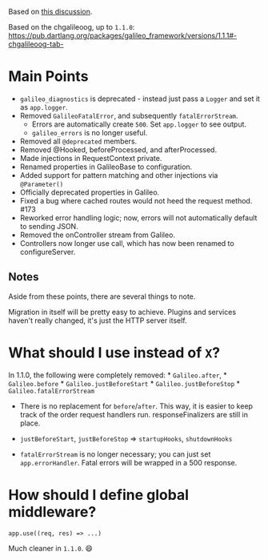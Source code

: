 Based on [this discussion](https://github.com/galileo-dart/galileo/issues/49).

Based on the chgalileoog, up to `1.1.0`: https://pub.dartlang.org/packages/galileo_framework/versions/1.1.1#-chgalileoog-tab-

# Main Points
* `galileo_diagnostics` is deprecated - instead just pass a `Logger` and set it as `app.logger`.
* Removed `GalileoFatalError`, and subsequently `fatalErrorStream`.
  * Errors are automatically create `500`. Set `app.logger` to see output.
  * `galileo_errors` is no longer useful.
* Removed all `@deprecated` members.
* Removed @Hooked, beforeProcessed, and afterProcessed.
* Made injections in RequestContext private.
* Renamed properties in GalileoBase to configuration.
* Added support for pattern matching and other injections via `@Parameter()`
* Officially deprecated properties in Galileo.
* Fixed a bug where cached routes would not heed the request method. #173
* Reworked error handling logic; now, errors will not automatically default to sending JSON.
* Removed the onController stream from Galileo.
* Controllers now longer use call, which has now been renamed to configureServer.

## Notes
Aside from these points, there are several things to note.

Migration in itself will be pretty easy to achieve. Plugins and services haven't really changed, it's just the HTTP server itself.

# What should I use instead of `X`?
In 1.1.0, the following were completely removed:
    * `Galileo.after`,
    * `Galileo.before`
    * `Galileo.justBeforeStart`
    * `Galileo.justBeforeStop`
    * `Galileo.fatalErrorStream`

 * There is no replacement for `before`/`after`. This way, it is easier to keep track of the order request handlers run. responseFinalizers are still in place.

 * `justBeforeStart`, `justBeforeStop` => `startupHooks`, `shutdownHooks`
 * `fatalErrorStream` is no longer necessary; you can just set `app.errorHandler`. Fatal errors will be wrapped in a 500 response.

# How should I define global middleware?
`app.use((req, res) => ...)`

Much cleaner in `1.1.0`. 😄
